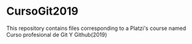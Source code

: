 # CursoGit2019
This repository contains files corresponding to a Platzi's course named Curso profesional de Git Y Github(2019)
